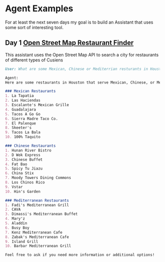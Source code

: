# Agent Examples

For at least the next seven days my goal is to build an Assistant that uses some sort of interesting tool.


## Day 1 [Open Street Map Restaurant Finder](0-openstreet-map.rb)

This assistant uses the Open Street Map API to search a city for restaurants of different types of Cusiens
```markdown
User: What are some Mexican, Chinese or Mediterrian resturants in Houston?' 

Agent:
Here are some restaurants in Houston that serve Mexican, Chinese, or Mediterranean cuisine:

### Mexican Restaurants
1. La Tapatia
2. Las Haciendas
3. Escalante's Mexican Grille
4. Guadalajara
5. Tacos A Go Go
6. Sierra Madre Taco Co.
7. El Palenque
8. Skeeter's
9. Tacos La Bala
10. 100% Taquito

### Chinese Restaurants
1. Hunan River Bistro
2. D Wok Express
3. Chinese Buffet
4. Fat Bao
5. Spicy Tu Jiazu
6. China Stix
7. Moody Towers Dining Commons
8. Los Chinos Rico
9. Vstar
10. Hin's Garden

### Mediterranean Restaurants
1. Fadi's Mediterranean Grill
2. CAVA
3. Dimassi's Mediterranean Buffet
4. Mary'z
5. Aladdin
6. Busy Boy
7. Kenz Mediterranean Cafe
8. Zabak's Mediterranean Cafe
9. Island Grill
10. Barbar Mediterranean Grill

Feel free to ask if you need more information or additional options!
```
```
